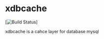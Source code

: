 # xdbcache 
[![Build Status](https://travis-ci.org/yuchao86/xdbcache.svg)]

xdbcache is a cahce layer  for database mysql

